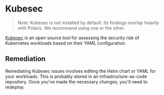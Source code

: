 # Kubesec
> Note: Kubesec is not installed by default. Its findings overlap heavily with Polaris.
> We recommend using one or the other.

[Kubesec](https://github.com/controlplaneio/kubesec) is an open source tool for assessing
the security risk of Kubernetes workloads based on their YAML configuration.

## Remediation
Remediating Kubesec issues involves editing the Helm chart or YAML for your workloads. This is probably
stored in an infrastructure-as-code repository. Once you've made the necessary changes, you'll need
to redeploy.
